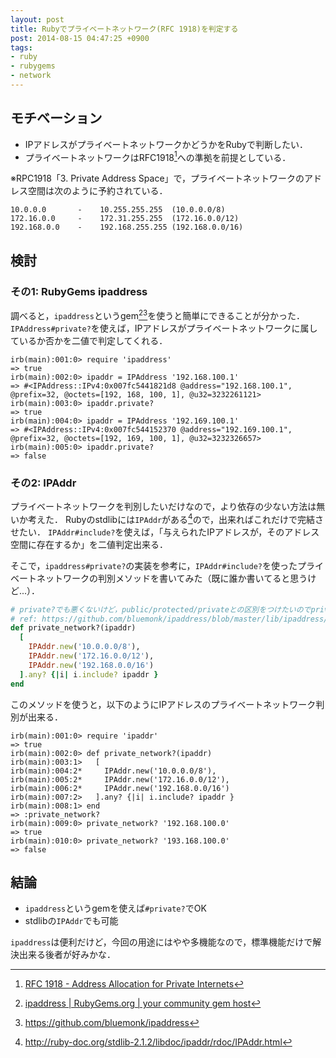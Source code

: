 ```yaml
---
layout: post
title: Rubyでプライベートネットワーク(RFC 1918)を判定する
post: 2014-08-15 04:47:25 +0900
tags:
- ruby
- rubygems
- network
---
```


## モチベーション

- IPアドレスがプライベートネットワークかどうかをRubyで判断したい．
- プライベートネットワークはRFC1918[^1]への準拠を前提としている．

※RPC1918「3. Private Address Space」で，プライベートネットワークのアドレス空間は次のように予約されている．

```
10.0.0.0       -    10.255.255.255  (10.0.0.0/8)
172.16.0.0     -    172.31.255.255  (172.16.0.0/12)
192.168.0.0    -    192.168.255.255 (192.168.0.0/16)
```

## 検討

### その1: RubyGems ipaddress

調べると，`ipaddress`というgem[^2][^3]を使うと簡単にできることが分かった．
`IPAddress#private?`を使えば，IPアドレスがプライベートネットワークに属しているか否かを二値で判定してくれる．

```irb
irb(main):001:0> require 'ipaddress'
=> true
irb(main):002:0> ipaddr = IPAddress '192.168.100.1'
=> #<IPAddress::IPv4:0x007fc5441821d8 @address="192.168.100.1", @prefix=32, @octets=[192, 168, 100, 1], @u32=3232261121>
irb(main):003:0> ipaddr.private?
=> true
irb(main):004:0> ipaddr = IPAddress '192.169.100.1'
=> #<IPAddress::IPv4:0x007fc544152370 @address="192.169.100.1", @prefix=32, @octets=[192, 169, 100, 1], @u32=3232326657>
irb(main):005:0> ipaddr.private?
=> false
```

### その2: IPAddr

プライベートネットワークを判別したいだけなので，より依存の少ない方法は無いか考えた．
Rubyのstdlibには`IPAddr`がある[^4]ので，出来ればこれだけで完結させたい．
`IPAddr#include?`を使えば，「与えられたIPアドレスが，そのアドレス空間に存在するか」を二値判定出来る．

そこで，`ipaddress#private?`の実装を参考に，`IPAddr#include?`を使ったプライベートネットワークの判別メソッドを書いてみた（既に誰か書いてると思うけど...）．

```rb
# private?でも悪くないけど，public/protected/privateとの区別をつけたいのでprivate_network?にした
# ref: https://github.com/bluemonk/ipaddress/blob/master/lib/ipaddress/ipv4.rb#L566-570
def private_network?(ipaddr)
  [
    IPAddr.new('10.0.0.0/8'),
    IPAddr.new('172.16.0.0/12'),
    IPAddr.new('192.168.0.0/16')
  ].any? {|i| i.include? ipaddr }
end
```

このメソッドを使うと，以下のようにIPアドレスのプライベートネットワーク判別が出来る．

```irb
irb(main):001:0> require 'ipaddr'
=> true
irb(main):002:0> def private_network?(ipaddr)
irb(main):003:1>   [
irb(main):004:2*     IPAddr.new('10.0.0.0/8'),
irb(main):005:2*     IPAddr.new('172.16.0.0/12'),
irb(main):006:2*     IPAddr.new('192.168.0.0/16')
irb(main):007:2>   ].any? {|i| i.include? ipaddr }
irb(main):008:1> end
=> :private_network?
irb(main):009:0> private_network? '192.168.100.0'
=> true
irb(main):010:0> private_network? '193.168.100.0'
=> false
```




## 結論

- `ipaddress`というgemを使えば`#private?`でOK
- stdlibの`IPAddr`でも可能

`ipaddress`は便利だけど，今回の用途にはやや多機能なので，標準機能だけで解決出来る後者が好みかな．

[^1]: [RFC 1918 - Address Allocation for Private Internets](http://tools.ietf.org/html/rfc1918)
[^2]: [ipaddress | RubyGems.org | your community gem host](http://rubygems.org/gems/ipaddress)
[^3]: https://github.com/bluemonk/ipaddress 
[^4]: http://ruby-doc.org/stdlib-2.1.2/libdoc/ipaddr/rdoc/IPAddr.html
